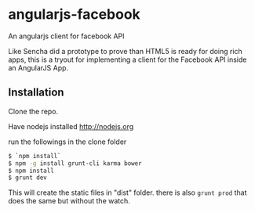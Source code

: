 angularjs-facebook
==================

An angularjs client for facebook API

Like Sencha did a prototype to prove than HTML5 is ready for doing rich apps, this is a tryout for implementing a client
for the Facebook API inside an AngularJS App.

Installation
------------

Clone the repo.

Have nodejs installed http://nodejs.org

run the followings in the clone folder

```sh
$ `npm install`
$ npm -g install grunt-cli karma bower
$ npm install
$ grunt dev
```

This will create the static files in "dist" folder. there is also `grunt prod` that does the same but without the watch.